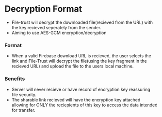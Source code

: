 # Decryption Format

* File-trust will decrypt the downloaded file(recieved from the URL) with the key recieved seperately from the sender.
* Aiming to use AES-GCM encryption/decryption

### Format 
* When a valid Firebase download URL is recieved, the user selects the link and File-Trust will decrypt the file(using the key fragment in the recieved URL) and upload the file to the users local machine.

### Benefits
* Server will never recieve or have record of encryption key reassuring file security.
* The sharable link recieved will have the encryption key attached allowing for ONLY the reciepients of this key to access the data intended for transfer.
